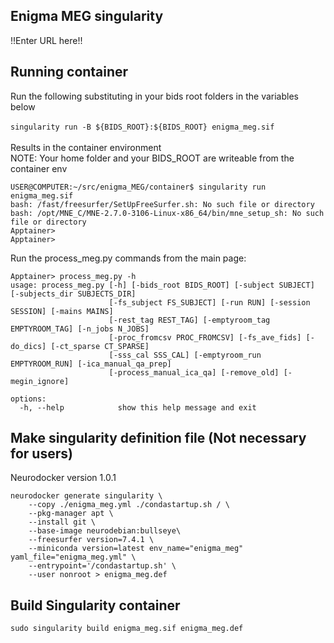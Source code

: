 ## Enigma MEG singularity
!!Enter URL here!!

## Running container
Run the following substituting in your bids root folders in the variables below<br><br>
`singularity run -B ${BIDS_ROOT}:${BIDS_ROOT} enigma_meg.sif` <br><br>
Results in the container environment<br>
NOTE: Your home folder and your BIDS_ROOT are writeable from the container env <br>
```
USER@COMPUTER:~/src/enigma_MEG/container$ singularity run enigma_meg.sif 
bash: /fast/freesurfer/SetUpFreeSurfer.sh: No such file or directory
bash: /opt/MNE_C/MNE-2.7.0-3106-Linux-x86_64/bin/mne_setup_sh: No such file or directory
Apptainer> 
Apptainer> 
```
Run the process_meg.py commands from the main page:
```
Apptainer> process_meg.py -h 
usage: process_meg.py [-h] [-bids_root BIDS_ROOT] [-subject SUBJECT] [-subjects_dir SUBJECTS_DIR]
                      [-fs_subject FS_SUBJECT] [-run RUN] [-session SESSION] [-mains MAINS]
                      [-rest_tag REST_TAG] [-emptyroom_tag EMPTYROOM_TAG] [-n_jobs N_JOBS]
                      [-proc_fromcsv PROC_FROMCSV] [-fs_ave_fids] [-do_dics] [-ct_sparse CT_SPARSE]
                      [-sss_cal SSS_CAL] [-emptyroom_run EMPTYROOM_RUN] [-ica_manual_qa_prep]
                      [-process_manual_ica_qa] [-remove_old] [-megin_ignore]

options:
  -h, --help            show this help message and exit
```

## Make singularity definition file (Not necessary for users)
Neurodocker version 1.0.1
```
neurodocker generate singularity \
    --copy ./enigma_meg.yml ./condastartup.sh / \
    --pkg-manager apt \
    --install git \
    --base-image neurodebian:bullseye\
    --freesurfer version=7.4.1 \
    --miniconda version=latest env_name="enigma_meg" yaml_file="enigma_meg.yml" \
    --entrypoint='/condastartup.sh' \
    --user nonroot > enigma_meg.def 
```

## Build Singularity container
`sudo singularity build enigma_meg.sif enigma_meg.def`


